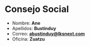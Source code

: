 # Consejo Social

- Nombre: **Ane**
- Apellidos: **Bustinduy**
- Correo: **<abustinduy@lksnext.com>**
- Oficina: **Zuatzu**
